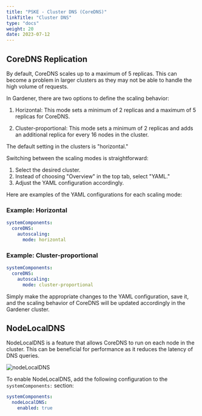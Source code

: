 ```yaml
---
title: "PSKE - Cluster DNS (CoreDNS)"
linkTitle: "Cluster DNS"
type: "docs"
weight: 20
date: 2023-07-12
---
```


## CoreDNS Replication

By default, CoreDNS scales up to a maximum of 5 replicas. This can become a problem in larger clusters as they may not be able to handle the high volume of requests.

In Gardener, there are two options to define the scaling behavior:

1. Horizontal: This mode sets a minimum of 2 replicas and a maximum of 5 replicas for CoreDNS.

2. Cluster-proportional: This mode sets a minimum of 2 replicas and adds an additional replica for every 16 nodes in the cluster.

The default setting in the clusters is "horizontal."

Switching between the scaling modes is straightforward:

1. Select the desired cluster.
2. Instead of choosing "Overview" in the top tab, select "YAML."
3. Adjust the YAML configuration accordingly.

Here are examples of the YAML configurations for each scaling mode:

### Example: Horizontal

```yaml
systemComponents:
  coreDNS:
    autoscaling:
      mode: horizontal
```

### Example: Cluster-proportional

```yaml
systemComponents:
  coreDNS:
    autoscaling:
      mode: cluster-proportional
```

Simply make the appropriate changes to the YAML configuration, save it, and the scaling behavior of CoreDNS will be updated accordingly in the Gardener cluster.

## NodeLocalDNS

NodeLocalDNS is a feature that allows CoreDNS to run on each node in the cluster. This can be beneficial for performance as it reduces the latency of DNS queries.

![nodeLocalDNS](https://raw.githubusercontent.com/gardener/gardener/master/docs/usage/images/node-local-dns.png)

To enable NodeLocalDNS, add the following configuration to the `systemComponents:` section:

```yaml
systemComponents:
  nodeLocalDNS:
    enabled: true
```